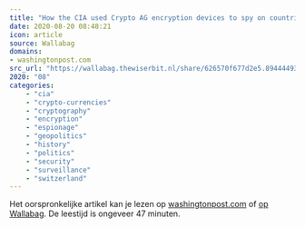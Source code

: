 ```yaml
---
title: "How the CIA used Crypto AG encryption devices to spy on countries for decades"
date: 2020-08-20 08:48:21
icon: article
source: Wallabag
domains:
- washingtonpost.com
src_url: "https://wallabag.thewiserbit.nl/share/626570f677d2e5.89444493"
2020: "08"
categories:
    - "cia"
    - "crypto-currencies"
    - "cryptography"
    - "encryption"
    - "espionage"
    - "geopolitics"
    - "history"
    - "politics"
    - "security"
    - "surveillance"
    - "switzerland"
---
```

Het oorspronkelijke artikel kan je lezen op [washingtonpost.com](https://www.washingtonpost.com/graphics/2020/world/national-security/cia-crypto-encryption-machines-espionage/) of [op Wallabag](https://wallabag.thewiserbit.nl/share/626570f677d2e5.89444493). De leestijd is ongeveer 47 minuten.